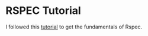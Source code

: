 # RSPEC Tutorial

I followed this [tutorial](https://www.tutorialspoint.com/rspec/rspec_quick_guide.htm) to get the fundamentals of Rspec.